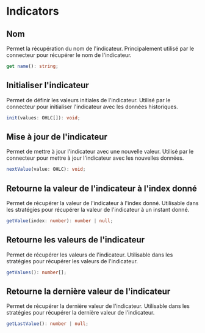 # Indicators

## Nom

Permet la récupération du nom de l'indicateur. Principalement utilisé par le connecteur pour récupérer le nom de l'indicateur.

```ts
get name(): string;
```

## Initialiser l'indicateur

Permet de définir les valeurs initiales de l'indicateur. Utilisé par le connecteur pour initialiser l'indicateur avec les données historiques.

```ts
init(values: OHLC[]): void;
```

## Mise à jour de l'indicateur

Permet de mettre à jour l'indicateur avec une nouvelle valeur. Utilisé par le connecteur pour mettre à jour l'indicateur avec les nouvelles données.

```ts
nextValue(value: OHLC): void;
```

## Retourne la valeur de l'indicateur à l'index donné

Permet de récupérer la valeur de l'indicateur à l'index donné. Utilisable dans les stratégies pour récupérer la valeur de l'indicateur à un instant donné.

```ts
getValue(index: number): number | null;
```

## Retourne les valeurs de l'indicateur

Permet de récupérer les valeurs de l'indicateur. Utilisable dans les stratégies pour récupérer les valeurs de l'indicateur.

```ts
getValues(): number[];
```

## Retourne la dernière valeur de l'indicateur

Permet de récupérer la dernière valeur de l'indicateur. Utilisable dans les stratégies pour récupérer la dernière valeur de l'indicateur.

```ts
getLastValue(): number | null;
```